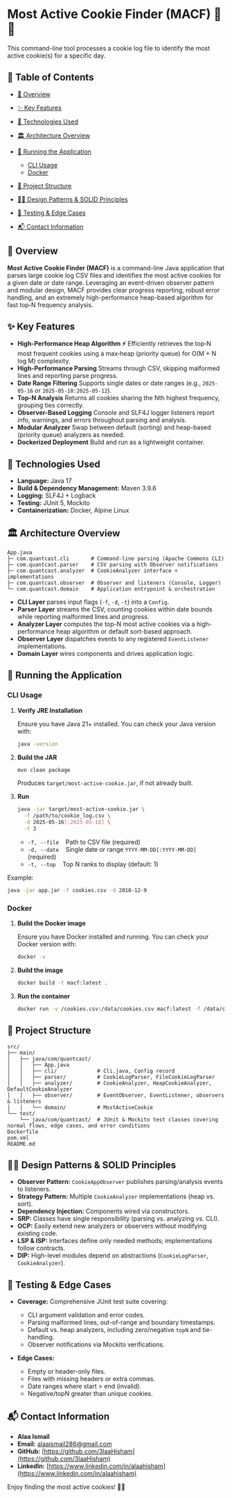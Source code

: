 # Most Active Cookie Finder (MACF) 🍪🚀

This command-line tool processes a cookie log file to identify the most active cookie(s) for a specific day.

## 📄 Table of Contents

* [🎯 Overview](#-overview)
* [✨ Key Features](#-key-features)
* [🔧 Technologies Used](#-technologies-used)
* [🏛 Architecture Overview](#-architecture-overview)
* [🚀 Running the Application](#-running-the-application)

    * [CLI Usage](#cli-usage)
    * [Docker](#docker)
* [📝 Project Structure](#-project-structure)
* [👷‍♂️ Design Patterns & SOLID Principles](#-design-patterns--solid-principles)
* [🧪 Testing & Edge Cases](#-testing--edge-cases)
* [📬 Contact Information](#-contact-information)

## 🎯 Overview

**Most Active Cookie Finder (MACF)** is a command-line Java application that parses large cookie log CSV files and identifies the most active cookies for a given date or date range. Leveraging an event-driven observer pattern and modular design, MACF provides clear progress reporting, robust error handling, and an extremely high-performance heap-based algorithm for fast top‑N frequency analysis.

## ✨ Key Features

* **High-Performance Heap Algorithm ⚡**
  Efficiently retrieves the top‑N most frequent cookies using a max‑heap (priority queue) for O(M + N log M) complexity.
* **High-Performance Parsing**
  Streams through CSV, skipping malformed lines and reporting parse progress.
* **Date Range Filtering**
  Supports single dates or date ranges (e.g., `2025-05-16` or `2025-05-10:2025-05-12`).
* **Top-N Analysis**
  Returns all cookies sharing the Nth highest frequency, grouping ties correctly.
* **Observer-Based Logging**
  Console and SLF4J logger listeners report info, warnings, and errors throughout parsing and analysis.
* **Modular Analyzer**
  Swap between default (sorting) and heap-based (priority queue) analyzers as needed.
* **Dockerized Deployment**
  Build and run as a lightweight container.

## 🔧 Technologies Used

* **Language:** Java 17
* **Build & Dependency Management:** Maven 3.9.6
* **Logging:** SLF4J + Logback
* **Testing:** JUnit 5, Mockito
* **Containerization:** Docker, Alpine Linux

## 🏛 Architecture Overview

```plaintext
App.java
├─ com.quantcast.cli       # Command-line parsing (Apache Commons CLI)
├─ com.quantcast.parser    # CSV parsing with Observer notifications
├─ com.quantcast.analyzer  # CookieAnalyzer interface + implementations
├─ com.quantcast.observer  # Observer and listeners (Console, Logger)
└─ com.quantcast.domain    # Application entrypoint & orchestration
```

* **CLI Layer** parses input flags (`-f`, `-d`, `-t`) into a `Config`.
* **Parser Layer** streams the CSV, counting cookies within date bounds while reporting malformed lines and progress.
* **Analyzer Layer** computes the top-N most active cookies via a high-performance heap algorithm or default sort-based approach.
* **Observer Layer** dispatches events to any registered `EventListener` implementations.
* **Domain Layer** wires components and drives application logic.

## 🚀 Running the Application

### CLI Usage

1. **Verify JRE Installation**

   Ensure you have Java 21+ installed. You can check your Java version with:

   ```bash
   java -version
   ```
   
2. **Build the JAR**

   ```bash
   mvn clean package
   ```

   Produces `target/most-active-cookie.jar`, if not already built.

3. **Run**

   ```bash
   java -jar target/most-active-cookie.jar \
     -f /path/to/cookie_log.csv \
     -d 2025-05-16[:2025-05-18] \
     -t 3
   ```

    * `-f, --file`    Path to CSV file (required)
    * `-d, --date`    Single date or range `YYYY-MM-DD[:YYYY-MM-DD]` (required)
    * `-t, --top`    Top N ranks to display (default: 1)

Example:

```bash
java -jar app.jar -f cookies.csv -d 2018-12-9
```

### Docker

1. **Build the Docker image**

   Ensure you have Docker installed and running. You can check your Docker version with:

   ```bash
   docker -v
   ```

2. **Build the image**

   ```bash
   docker build -t macf:latest .
   ```
3. **Run the container**

   ```bash
   docker run -v /cookies.csv:/data/cookies.csv macf:latest -f /data/cookies.csv -d 2018-12-9
   ```

## 📝 Project Structure

```
src/
├── main/
│   ├── java/com/quantcast/
│   │   ├── App.java
│   │   ├── cli/             # Cli.java, Config record
│   │   ├── parser/          # CookieLogParser, FileCookieLogParser
│   │   ├── analyzer/        # CookieAnalyzer, HeapCookieAnalyzer, DefaultCookieAnalyzer
│   │   ├── observer/        # EventObserver, EventListener, observers & listeners
│   │   └── domain/          # MostActiveCookie
└── test/
    └── java/com/quantcast/  # JUnit & Mockito test classes covering normal flows, edge cases, and error conditions
Dockerfile
pom.xml
README.md
```

## 👷‍♂️ Design Patterns & SOLID Principles

* **Observer Pattern:** `CookieAppObserver` publishes parsing/analysis events to listeners.
* **Strategy Pattern:** Multiple `CookieAnalyzer` implementations (heap vs. sort).
* **Dependency Injection:** Components wired via constructors.
* **SRP:** Classes have single responsibility (parsing vs. analyzing vs. CLI).
* **OCP:** Easily extend new analyzers or observers without modifying existing code.
* **LSP & ISP:** Interfaces define only needed methods; implementations follow contracts.
* **DIP:** High-level modules depend on abstractions (`CookieLogParser`, `CookieAnalyzer`).

## 🧪 Testing & Edge Cases

* **Coverage:** Comprehensive JUnit test suite covering:

    * CLI argument validation and error codes.
    * Parsing malformed lines, out-of-range and boundary timestamps.
    * Default vs. heap analyzers, including zero/negative `topN` and tie-handling.
    * Observer notifications via Mockito verifications.
* **Edge Cases:**

    * Empty or header-only files.
    * Files with missing headers or extra commas.
    * Date ranges where start > end (invalid).
    * Negative/topN greater than unique cookies.

## 📬 Contact Information

* **Alaa Ismail**
* **Email:** [alaaismail286@gmail.com](mailto:alaaismail286@gmail.com)
* **GitHub:** [https://github.com/3laaHisham](https://github.com/3laaHisham)
* **LinkedIn:** [https://www.linkedin.com/in/alaahisham](https://www.linkedin.com/in/alaahisham)

Enjoy finding the most active cookies! 🍪✨
